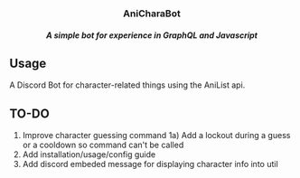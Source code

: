 <h3 align="center">AniCharaBot</h3>
<h5 align="center">A simple bot for experience in GraphQL and Javascript</h5>

## Usage

A Discord Bot for character-related things using the AniList api.

## TO-DO

1) Improve character guessing command
    1a) Add a lockout during a guess or a cooldown so command can't be called
2) Add installation/usage/config guide
3) Add discord embeded message for displaying character info into util